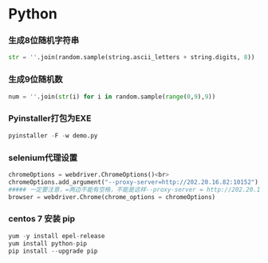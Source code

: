 # Python

### 生成8位随机字符串
```Python
str = ''.join(random.sample(string.ascii_letters + string.digits, 8))
```
### 生成9位随机数
```Python
num = ''.join(str(i) for i in random.sample(range(0,9),9))
```
### Pyinstaller打包为EXE
```Python
pyinstaller -F -w demo.py
```
### selenium代理设置
```Python
chromeOptions = webdriver.ChromeOptions()<br>
chromeOptions.add_argument("--proxy-server=http://202.20.16.82:10152")
##### 一定要注意，=两边不能有空格，不能是这样--proxy-server = http://202.20.16.82:10152
browser = webdriver.Chrome(chrome_options = chromeOptions)
```
### centos 7 安装 pip
```Python
yum -y install epel-release
yum install python-pip
pip install --upgrade pip
```